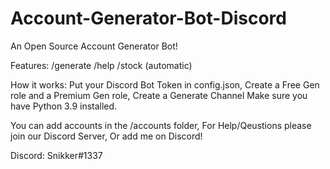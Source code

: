 # Account-Generator-Bot-Discord
An Open Source Account Generator Bot!

Features:
/generate <service>
/help
/stock (automatic)

How it works:
Put your Discord Bot Token in config.json,
Create a Free Gen role and a Premium Gen role,
Create a Generate Channel
Make sure you have Python 3.9 installed.

You can add accounts in the /accounts folder,
For Help/Qeustions please join our Discord Server,
Or add me on Discord!

Discord: Snikker#1337

